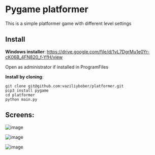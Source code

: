 # Pygame platformer

This is a simple platformer game with different level settings

## Install

<b>Windows installer</b>: https://drive.google.com/file/d/1vL7DgrMu1e0Yr-cK06B_4FN820_f-YfH/view

Open as administrator if installed in ProgramFiles

<b>Install by cloning</b>:

```
git clone git@github.com:vaziliybober/platformer.git
pip3 install pygame
cd platformer
python main.py
```

## Screens:
 
![image](https://user-images.githubusercontent.com/31740239/101288064-768ee400-3805-11eb-94b9-261e24086ca8.png)

![image](https://user-images.githubusercontent.com/31740239/101288165-18aecc00-3806-11eb-967b-d2522b37ee94.png)

![image](https://user-images.githubusercontent.com/31740239/101288173-2a906f00-3806-11eb-98af-e038a80a6364.png)
